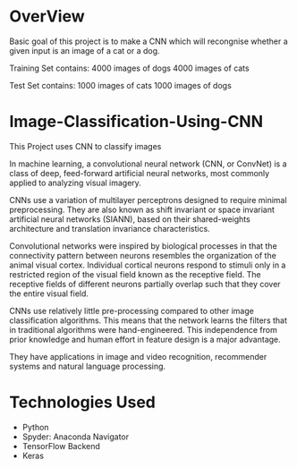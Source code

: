 # OverView
Basic goal of this project is to make a CNN which will recongnise whether a given input is an image of a cat or a dog. 

Training Set contains: 4000 images of dogs
                       4000 images of cats
                       
Test Set contains: 1000 images of cats
                   1000 images of dogs
                   
# Image-Classification-Using-CNN
This Project uses CNN to classify images

In machine learning, a convolutional neural network (CNN, or ConvNet) is a class of deep, feed-forward artificial neural networks, most commonly applied to analyzing visual imagery.

CNNs use a variation of multilayer perceptrons designed to require minimal preprocessing. They are also known as shift invariant or space invariant artificial neural networks (SIANN), based on their shared-weights architecture and translation invariance characteristics.

Convolutional networks were inspired by biological processes in that the connectivity pattern between neurons resembles the organization of the animal visual cortex. Individual cortical neurons respond to stimuli only in a restricted region of the visual field known as the receptive field. The receptive fields of different neurons partially overlap such that they cover the entire visual field.

CNNs use relatively little pre-processing compared to other image classification algorithms. This means that the network learns the filters that in traditional algorithms were hand-engineered. This independence from prior knowledge and human effort in feature design is a major advantage.

They have applications in image and video recognition, recommender systems and natural language processing.

# Technologies Used

* Python 
* Spyder: Anaconda Navigator
* TensorFlow Backend
* Keras
